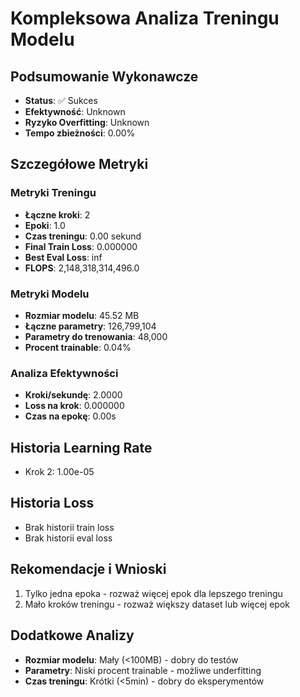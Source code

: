 
# Kompleksowa Analiza Treningu Modelu

## Podsumowanie Wykonawcze
- **Status**: ✅ Sukces
- **Efektywność**: Unknown
- **Ryzyko Overfitting**: Unknown
- **Tempo zbieżności**: 0.00%

## Szczegółowe Metryki

### Metryki Treningu
- **Łączne kroki**: 2
- **Epoki**: 1.0
- **Czas treningu**: 0.00 sekund
- **Final Train Loss**: 0.000000
- **Best Eval Loss**: inf
- **FLOPS**: 2,148,318,314,496.0

### Metryki Modelu
- **Rozmiar modelu**: 45.52 MB
- **Łączne parametry**: 126,799,104
- **Parametry do trenowania**: 48,000
- **Procent trainable**: 0.04%

### Analiza Efektywności
- **Kroki/sekundę**: 2.0000
- **Loss na krok**: 0.000000
- **Czas na epokę**: 0.00s

## Historia Learning Rate
- Krok 2: 1.00e-05

## Historia Loss
- Brak historii train loss
- Brak historii eval loss

## Rekomendacje i Wnioski
1. Tylko jedna epoka - rozważ więcej epok dla lepszego treningu
2. Mało kroków treningu - rozważ większy dataset lub więcej epok

## Dodatkowe Analizy
- **Rozmiar modelu**: Mały (<100MB) - dobry do testów
- **Parametry**: Niski procent trainable - możliwe underfitting
- **Czas treningu**: Krótki (<5min) - dobry do eksperymentów
